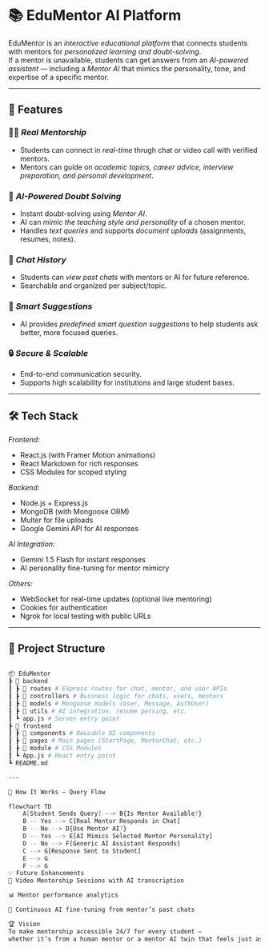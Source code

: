 # 📚 EduMentor AI Platform  

EduMentor is an *interactive educational platform* that connects students with mentors for *personalized learning and doubt-solving*.  
If a mentor is unavailable, students can get answers from an *AI-powered assistant* — including a *Mentor AI* that mimics the personality, tone, and expertise of a specific mentor.  

---

## 🚀 Features  

### 👨‍🏫 *Real Mentorship*  
- Students can connect in *real-time* thrugh chat or video call with verified mentors.  
- Mentors can guide on *academic topics, career advice, interview preparation, and personal development*.  

### 🤖 *AI-Powered Doubt Solving*  
- Instant doubt-solving using *Mentor AI*.  
- AI can *mimic the teaching style and personality* of a chosen mentor.  
- Handles *text queries* and supports *document uploads* (assignments, resumes, notes).  

### 📜 *Chat History*  
- Students can *view past chats* with mentors or AI for future reference.  
- Searchable and organized per subject/topic.  

### 💬 *Smart Suggestions*  
- AI provides *predefined smart question suggestions* to help students ask better, more focused queries.  

### 🔒 *Secure & Scalable*  
- End-to-end communication security.  
- Supports high scalability for institutions and large student bases.  

---

## 🛠 Tech Stack  

*Frontend:*  
- React.js (with Framer Motion animations)  
- React Markdown for rich responses  
- CSS Modules for scoped styling  

*Backend:*  
- Node.js + Express.js  
- MongoDB (with Mongoose ORM)  
- Multer for file uploads  
- Google Gemini API for AI responses  

*AI Integration:*  
- Gemini 1.5 Flash for instant responses  
- AI personality fine-tuning for mentor mimicry  

*Others:*  
- WebSocket for real-time updates (optional live mentoring)  
- Cookies for authentication  
- Ngrok for local testing with public URLs  

---

## 📂 Project Structure 

```bash

📦 EduMentor
┣ 📂 backend
┃ ┣ 📂 routes # Express routes for chat, mentor, and user APIs
┃ ┣ 📂 controllers # Business logic for chats, users, mentors
┃ ┣ 📂 models # Mongoose models (User, Message, AuthUser)
┃ ┣ 📂 utils # AI integration, resume parsing, etc.
┃ ┗ app.js # Server entry point
┣ 📂 frontend
┃ ┣ 📂 components # Reusable UI components
┃ ┣ 📂 pages # Main pages (StartPage, MentorChat, etc.)
┃ ┣ 📂 module # CSS Modules
┃ ┗ App.js # React entry point
┗ README.md

---

🔄 How It Works — Query Flow

flowchart TD
    A[Student Sends Query] --> B{Is Mentor Available?}
    B -- Yes --> C[Real Mentor Responds in Chat]
    B -- No --> D{Use Mentor AI?}
    D -- Yes --> E[AI Mimics Selected Mentor Personality]
    D -- No --> F[Generic AI Assistant Responds]
    C --> G[Response Sent to Student]
    E --> G
    F --> G
💡 Future Enhancements
🎥 Video Mentorship Sessions with AI transcription

📊 Mentor performance analytics

🧠 Continuous AI fine-tuning from mentor’s past chats

🏆 Vision
To make mentorship accessible 24/7 for every student —
whether it’s from a human mentor or a mentor AI twin that feels just as real.

